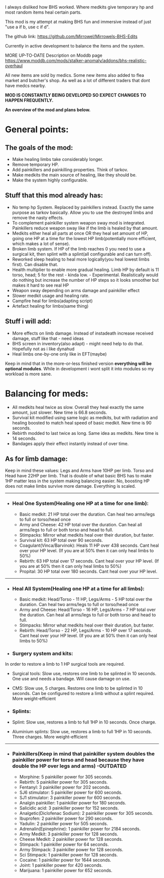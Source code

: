 I always disliked how BHS worked. Where medkits give temporary hp and most random items heal certain parts.

This mod is my attempt at making BHS fun and immersive instead of just "use a if b, use c if d".

The github link: https://github.com/Mirrowel/Mirrowels-BHS-Edits

Currently in active development to balance the items and the system.

MORE UP-TO-DATE Description on Moddb page https://www.moddb.com/mods/stalker-anomaly/addons/bhs-realistic-overhaul

All new items are sold by medics. Some new items also added to flea market and butcher's shop.
As well as a lot of different traders that dont have medcs nearby.

**MOD IS CONSTANTLY BEING DEVELOPED SO EXPECT CHANGES TO HAPPEN FREQUENTLY.**

**An overview of the mod and plans below.**
# General points:
## The goals of the mod:
  - Make healing limbs take considerably longer.
  - Remove temporary HP.
  - Add painkillers and painkilling properties. Think of tarkov.
  - Make medkits the main source of healing, like they should be.
  - Make the system highly configurable.

## **Stuff that this mod already has:**
  - No temp hp System. Replaced by painkillers instead. Exactly the same purpose as tarkov basically. Allow you to use the destroyed limbs and remove the nasty effects.
  - To complement painkiller system weapon sway mod is integrated. Painkillers reduce weapon sway like if the limb is healed by that amount.
  - Medkits either heal all parts at once OR they heal set amount of HP, going one HP at a time for the lowest HP limb(potentially more efficient, which makes a lot of sense).
  - Broken limb system. If HP of the limb reaches 0 you need to use a surgical kit, then splint with a splint(all configurable and can turn off).
  - Reworked sleep healing to heal more logically(you heal lowest limbs first). Can disable that.
  - Health multiplier to enable more gradual healing. Limb HP by default is 11 torso, head; 5 for the rest - kinda low. - Experimental. Realistically would do nothing but increase the number of HP steps so it looks smoother but makes it hard to see real HP
  - Weapon sway depending on arms damage and painkiller effect
  - Slower medkit usage and healing rate.
  - Campfire heal for limbs(adapting script)
  - Artefact healing for limbs(same thing)

## **Stuff i will add:**
  - More effects on limb damage. Instead of instadeath increase received damage, stuff like that - need ideas
  - BHS screen in inventory(also adapt) - might need help to do that. Hopefully not as i like dynahud
  - Heal limbs one-by-one only like in EFT(maybe)

  Keep in mind that in the more-or-less finished version **everything will be optional modules**. While in development i wont split it into modules so my workload is more sane.


# Balancing for meds:
- All medkits heal twice as slow. Overall they heal exactly the same amount, just slower. New time is 66.8 seconds.
- Survival kit modified using same logic as medkits, but with radiation and healing boosted to match heal speed of basic medkit. New time is 90 seconds.
- Rebirth modded to last twice as long. Same idea as medkits. New time is 14 seconds.
- Bandages apply their effect instantly instead of over time.
## As for limb damage:
Keep in mind these values: Legs and Arms have 10HP per limb. Torso and Head have 22HP per limb. 
That is double of what basic BHS has to make 1HP matter less in the system making balancing easier.
No, boosting HP does not make limbs survive more damage. Everything is scaled.

---
- ### Heal One System(Healing one HP at a time for one limb):
  - Basic medkit: 21 HP total over the duration. Can heal two arms/legs to full or torso/head once
  - Army and Cheese: 42 HP total over the duration. Can heal all arms/legs to full or both torso and head to full.
  - Stimpacks: Mirror what medkits heal over their duration, but faster.
  - Survival kit: 63 HP total over 90 seconds.
  - Coagulant(Vinca/Barvinok): Heals 11 HP over 438 seconds. Cant heal over your HP level. (If you are at 50% then it can only heal limbs to 50%)
  - Rebirth: 63 HP total over 17 seconds. Cant heal over your HP level. (If you are at 50% then it can only heal limbs to 50%)
  - Propital: 30 HP total over 180 seconds. Cant heal over your HP level.
---
- ### Heal All System(Healing one HP at a time for all limbs):
  - Basic medkit: Head/Torso - 11 HP, Legs/Arms - 5 HP total over the duration. Can heal two arms/legs to full or torso/head once
  - Army and Cheese: Head/Torso - 16 HP, Legs/Arms - 7 HP total over the duration. Can heal all arms/legs to full or both torso and head to full.
  - Stimpacks: Mirror what medkits heal over their duration, but faster.
  - Rebirth: Head/Torso - 22 HP, Legs/Arms - 10 HP over 17 seconds. Cant heal over your HP level. (If you are at 50% then it can only heal limbs to 50%)

- ### Surgery system and kits:
In order to restore a limb to 1 HP surgical tools are required.
- Surgical tools: Slow use, restores one limb to be splinted in 10 seconds. One use and needs a bandage. Will cause damage on use.
- CMS: Slow use, 5 charges. Restores one limb to be splinted in 10 seconds. Can be configured to restore a limb without a splint required. More weight-efficient

- ### Splints:
- Splint: Slow use, restores a limb to full 1HP in 10 seconds. Once charge.
- Aluminium splints: Slow use, restores a limb to full 1HP in 10 seconds. Three charges. More weight-efficient
---
- ### Painkillers(**Keep in mind that painkiller system doubles the painkiller power for torso and head because they have double the HP over legs and arms**) -OUTDATED
  - Morphine: 5 painkiller power for 305 seconds.
  - Rebirth: 5 painkiller power for 305 seconds.
  - Fentanyl: 3 painkiller power for 202 seconds.
  - SJ6 stimulator: 5 painkiller power for 600 seconds.
  - SJ1 stimulator: 3 painkiller power for 600 seconds.
  - Analgin painkiller: 1 painkiller power for 180 seconds.
  - Salicidic acid: 3 painkiller power for 152 seconds.
  - Analgetic(Diclofenac Sodium): 2 painkiller power for 305 seconds.
  - Ibuprofen: 2 painkiller power for 290 seconds.
  - Yadulin: 2 painkiller power for 505 seconds.
  - Adrenalin(Epinephrine): 1 painkiller power for 2184 seconds.
  - Army Medkit: 3 painkiller power for 128 seconds.
  - Cheese Medkit: 2 painkiller power for 128 seconds.
  - Stimpack: 1 painkiller power for 64 seconds.
  - Army Stimpack: 3 painkiller power for 128 seconds.
  - Sci Stimpack: 1 painkiller power for 128 seconds.
  - Cocaine: 1 painkiller power for 1644 seconds.
  - Joint: 1 painkiller power for 420 seconds.
  - Marijuana: 1 painkiller power for 652 seconds.